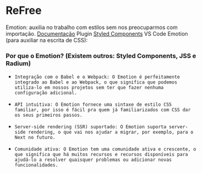 # ReFree

Emotion: auxilia no trabalho com estilos sem nos preocuparmos com importação. [Documentação](https://emotion.sh)
Plugin [Styled Components](https://marketplace.visualstudio.com/items?itemName=styled-components.vscode-styled-components) VS Code Emotion (para auxiliar na escrita de CSS): 

### Por que o Emotion? (Existem outros: Styled Components, JSS e Radium)

-     Integração com o Babel e o Webpack: O Emotion é perfeitamente integrado ao Babel e ao Webpack, o que significa que podemos utiliza-lo em nossos projetos sem ter que fazer nenhuma configuração adicional.
-     API intuitiva: O Emotion fornece uma sintaxe de estilo CSS familiar, por isso é fácil pra quem já familiarizados com CSS dar os seus primeiros passos.
-     Server-side rendering (SSR) suportado: O Emotion suporta server-side rendering, o que vai nos ajudar a migrar, por exemplo, para o Next no futuro.
-     Comunidade ativa: O Emotion tem uma comunidade ativa e crescente, o que significa que há muitos recursos e recursos disponíveis para ajudá-lo a resolver quaisquer problemas ou adicionar novas funcionalidades.
